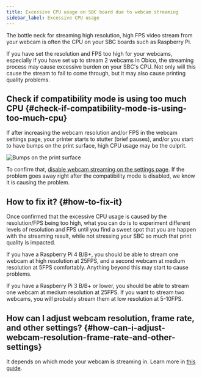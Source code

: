 ```yaml
---
title: Excessive CPU usage on SBC board due to webcam streaming
sidebar_label: Excessive CPU usage
---
```


The bottle neck for streaming high resolution, high FPS video stream from your webcam is often the CPU on your SBC boards such as Raspberry Pi.

If you have set the resolution and FPS too high for your webcams, especially if you have set up to stream 2 webcams in Obico, the streaming process may cause excessive burden on your SBC's CPU. Not only will this cause the stream to fail to come through, but it may also cause printing quality problems.

## Check if compatibility mode is using too much CPU {#check-if-compatibility-mode-is-using-too-much-cpu}

If after increasing the webcam resolution and/or FPS in the webcam settings page, your printer starts to stutter (brief pauses), and/or you start to have bumps on the print surface, high CPU usage may be the culprit.

![Bumps on the print surface](/img/user-guides/bumps_on_surface.png)

To confirm that, [disable webcam streaming on the settings page](disable-25-fps-streaming.md). If the problem goes away right after the compatibility mode is disabled, we know it is causing the problem.

## How to fix it? {#how-to-fix-it}

Once confirmed that the excessive CPU usage is caused by the resolution/FPS being too high, what you can do is to experiment different levels of resolution and FPS until you find a sweet spot that you are happen with the streaming result, while not stressing your SBC so much that print quality is impacted.

If you have a Raspberry Pi 4 B/B+, you should be able to stream one webcam at high resolution at 25FPS, and a second webcam at medium resolution at 5FPS comfortably. Anything beyond this may start to cause problems.

If you have a Raspberry Pi 3 B/B+ or lower, you should be able to stream one webcam at medium resolution at 25FPS. If you want to stream two webcams, you will probably stream them at low resolution at 5-10FPS.


## How can I adjust webcam resolution, frame rate, and other settings? {#how-can-i-adjust-webcam-resolution-frame-rate-and-other-settings}

It depends on which mode your webcam is streaming in. Learn more in [this guide](/docs/user-guides/webcam-streaming-resolution-framerate).
